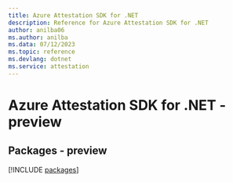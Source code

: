 ```yaml
---
title: Azure Attestation SDK for .NET
description: Reference for Azure Attestation SDK for .NET
author: anilba06
ms.author: anilba
ms.data: 07/12/2023
ms.topic: reference
ms.devlang: dotnet
ms.service: attestation
---
```

# Azure Attestation SDK for .NET - preview
## Packages - preview
[!INCLUDE [packages](attestation-index.md)]